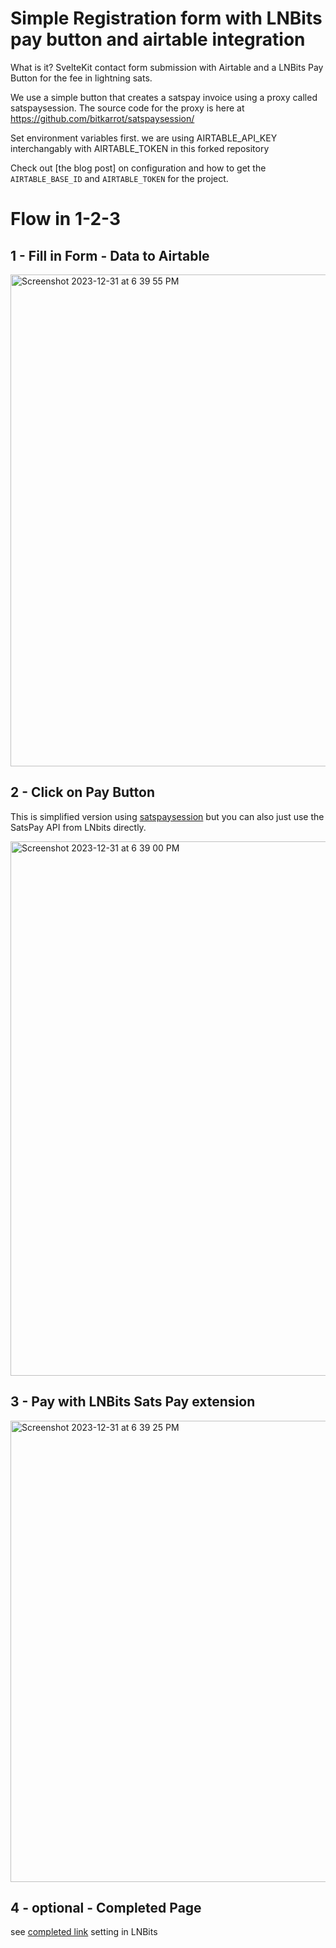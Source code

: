 # Simple Registration form with LNBits pay button and airtable integration

What is it? 
SvelteKit contact form submission with Airtable and a LNBits Pay Button for the fee in lightning sats.

We use a simple button that creates a satspay invoice using a proxy called satspaysession. 
The source code for the proxy is here at https://github.com/bitkarrot/satspaysession/

Set environment variables first. we are using AIRTABLE_API_KEY interchangably with AIRTABLE_TOKEN
in this forked repository

Check out [the blog post] on configuration and how to get the
`AIRTABLE_BASE_ID` and `AIRTABLE_TOKEN` for the project.

[the blog post for Airtable - Svelte ]:
	https://scottspence.com/posts/make-a-contact-form-with-sveltekit-and-airtable

# Flow in 1-2-3

## 1 - Fill in Form - Data to Airtable
<img width="787" alt="Screenshot 2023-12-31 at 6 39 55 PM" src="https://github.com/bitkarrot/simple-reg-lnbits-form/assets/73979971/4ef0b78f-1ed7-479d-b632-d7d245b53c68">


## 2 - Click on Pay Button 

This is simplified version using [satspaysession](https://github.com/bitkarrot/satspaysession/) but you can also just use the SatsPay API from LNbits directly.

<img width="855" alt="Screenshot 2023-12-31 at 6 39 00 PM" src="https://github.com/bitkarrot/simple-reg-lnbits-form/assets/73979971/b4e1ff9e-9e79-4bc3-802b-56fd2f70b70a">

## 3 - Pay with LNBits Sats Pay extension
<img width="738" alt="Screenshot 2023-12-31 at 6 39 25 PM" src="https://github.com/bitkarrot/simple-reg-lnbits-form/assets/73979971/2fa528ff-84a4-4eb8-831d-a0de505a0bd8">

## 4 - optional - Completed Page
see [completed link](https://github.com/bitkarrot/satspaysession/blob/main/README.md#json-passed-in-body) setting in LNBits



